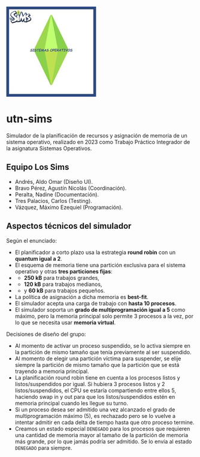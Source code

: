 ![Icono del equipo "Los Sims"](docs/equipo-logo.jpg)

# utn-sims

Simulador de la planificación de recursos y asignación de memoria de un sistema operativo, realizado en 2023 como
Trabajo Práctico Integrador de la asignatura Sistemas Operativos.

## Equipo Los Sims

- Andrés, Aldo Omar (Diseño UI).
- Bravo Pérez, Agustín Nicolás (Coordinación).
- Peralta, Nadine (Documentación).
- Tres Palacios, Carlos (Testing).
- Vázquez, Máximo Ezequiel (Programación).

## Aspectos técnicos del simulador

Según el enunciado:

- El planificador a corto plazo usa la estrategia **round robin** con un **quantum igual a 2**.
- El esquema de memoria tiene una partición exclusiva para el sistema operativo y otras **tres particiones fijas**:
-
    - **250 kB** para trabajos grandes,
-
    - **120 kB** para trabajos medianos,
-
    - y **60 kB** para trabajos pequeños.
- La política de asignación a dicha memoria es **best-fit**.
- El simulador acepta una carga de trabajo con **hasta 10 procesos**.
- El simulador soporta un **grado de multiprogramación igual a 5** como máximo, pero la memoria principal solo permite 3
  procesos a la vez, por lo que se necesita usar **memoria virtual**.

Decisiones de diseño del grupo:

- Al momento de activar un proceso suspendido, se lo activa siempre en la partición de mismo tamaño que tenía
  previamente al ser suspendido.
- Al momento de elegir una partición víctima para suspender, se elije siempre la partición de mismo tamaño que la
  partición que se está trayendo a memoria principal.
- La planificación round robin tiene en cuenta a los procesos listos y listos/suspendidos por igual. Si hubiera 3
  procesos listos y 2 listos/suspendidos, el CPU se estaría compartiendo entre ellos 5, haciendo swap in y out para que
  los listos/suspendidos estén en memoria principal cuando les llegue su turno.
- Si un proceso desea ser admitido una vez alcanzado el grado de multiprogramación máximo (5), es rechazado pero se lo
  vuelve a intentar admitir en cada delta de tiempo hasta que otro proceso termine.
- Creamos un estado especial `DENEGADO` para los procesos que requieren una cantidad de memoria mayor al tamaño de la
  partición de memoria más grande, por lo que jamás podría ser admitido. Se lo envía al estado `DENEGADO` para siempre.
   
